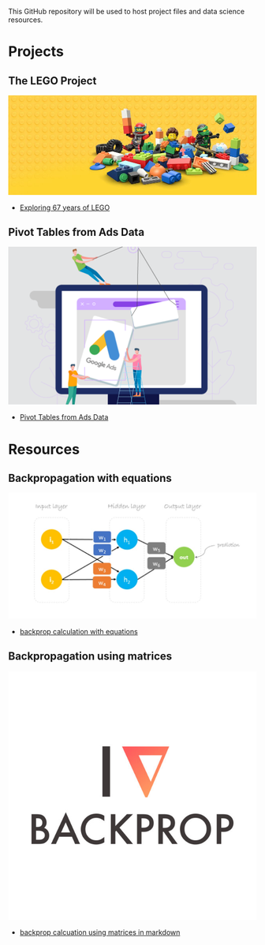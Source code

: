 This GitHub repository will be used to host project files and data science resources.

# Projects

## The LEGO Project 

[![alt text](images/lego-bricks.jpeg "Exploring 67 years of lego")](projects/Exploring_67_years_of_LEGO/lego.html)
- [Exploring 67 years of LEGO](projects/Exploring_67_years_of_LEGO/lego.html)

## Pivot Tables from Ads Data

[![alt text](images/googleads.png "Pivot from ads")](projects/Pivot_tables_from_Ads_data/ad-data-to-pivot-table.html)
- [Pivot Tables from Ads Data](projects/Pivot_tables_from_Ads_data/ad-data-to-pivot-table.html)

# Resources

## Backpropagation with equations  

[![alt text](images/backprop.jpg "Backprop")](backprop_with_equations/Backprop_explained_with_mathjax.html)
- [backprop calculation with equations](backprop_with_equations/Backprop_explained_with_mathjax.html) 

## Backpropagation using matrices 

[![alt text](images/i_heart_backprop.jpg "Backprop using matrices")](https://github.com/baronrogers5/data-science/blob/master/backprop_using_matrices/backprop.md)
- [backprop calcuation using matrices in markdown](https://github.com/baronrogers5/data-science/blob/master/backprop_using_matrices/backprop.md)

